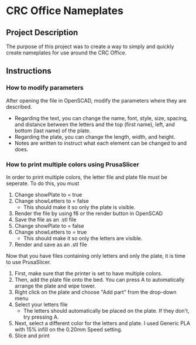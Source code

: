 # CRC Office Nameplates

## Project Description

The purpose of this project was to create a way to simply and quickly create nameplates for use around the CRC Office.


## Instructions


### How to modify parameters
After opening the file in OpenSCAD, modify the parameters where they are described. 
* Regarding the text, you can change the name, font, style, size, spacing, and distance between the letters and the top (first name), left, and bottom (last name) of the plate.
* Regarding the plate, you can change the length, width, and height.
* Notes are written to instruct what each element can be changed to and does.


### How to print multiple colors using PrusaSlicer
In order to print multiple colors, the letter file and plate file must be seperate. To do this, you must
1. Change showPlate to = true
2. Change showLetters to = false
    * This should make it so only the plate is visible.
3. Render the file by using f6 or the render button in OpenSCAD
4. Save the file as an .stl file
5. Change showPlate to = false
6. Change showLetters to = true
    * This should make it so only the letters are visible.
7. Render and save as an .stl file

Now that you have files containing only letters and only the plate, it is time to use PrusaSlicer.

1. First, make sure that the printer is set to have multiple colors.
2. Then, add the plate file onto the bed. You can press A to automatically arrange the plate and wipe tower.
3. Right click on the plate and choose "Add part" from the drop-down menu
4. Select your letters file
    * The letters should automatically be placed on the plate. If they don't, try pressing A.
5. Next, select a different color for the letters and plate. I used Generic PLA with 15% infill on the 0.20mm Speed setting.
6. Slice and print
